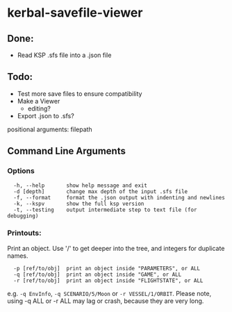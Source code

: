 # kerbal-savefile-viewer

## Done:
  - Read KSP .sfs file into a .json file

## Todo:
  - Test more save files to ensure compatibility
  - Make a Viewer
    - editing?
  - Export .json to .sfs?


positional arguments:
  filepath

## Command Line Arguments
### Options
```
  -h, --help       show help message and exit
  -d [depth]       change max depth of the input .sfs file
  -f, --format     format the .json output with indenting and newlines
  -k, --kspv       show the full ksp version
  -t, --testing    output intermediate step to text file (for debugging)
```

### Printouts:
Print an object. Use '/' to get deeper into the tree, and integers for duplicate names.
```
  -p [ref/to/obj]  print an object inside "PARAMETERS", or ALL
  -q [ref/to/obj]  print an object inside "GAME", or ALL
  -r [ref/to/obj]  print an object inside "FLIGHTSTATE", or ALL
```
e.g. `-q EnvInfo`, `-q SCENARIO/5/Moon` or `-r VESSEL/1/ORBIT`.
Please note, using -q ALL or -r ALL may lag or crash, because they are very long.
